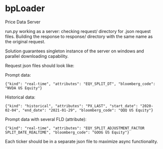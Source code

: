# bpLoader
Price Data Server 

run.py working as a server: checking request/ directory for .json request files. Building the response to response/ directory with the same name as the original request.

Solution guarantees singleton instance of the server on windows and parallel downloading capability.

Request json files should look like:

Prompt data:

```{"kind": "real-time", "attributes": "EQY_SPLIT_DT", "bloomberg_code": "NVDA US Equity"}```

Historical data:

```{"kind": "historical", "attributes": "PX_LAST", "start_date": "2020-02-04", "end_date": "2021-01-29", "bloomberg_code": "QQQ US Equity"}```

Prompt data with several FLD (attribute):

```{"kind": "real-time", "attributes": "EQY_SPLIT_ADJUSTMENT_FACTOR SPLIT_DATE_REALTIME", "bloomberg_code": "GOOG US Equity"}```

Each ticker should be in a separate json file to maximize async functionality.

